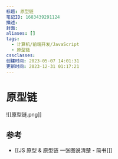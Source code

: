 ```yaml
---
标题: 原型链
笔记ID: 1683439291124
描述: 
封面: 
aliases: []
tags:
  - 计算机/前端开发/JavaScript
  - 原型链
cssclasses: 
创建时间: 2023-05-07 14:01:31
更新时间: 2023-12-31 01:17:21
---
```


# 原型链

![[原型链.png]]

## 参考

- [[JS 原型 & 原型链 一张图说清楚 - 简书]]]
